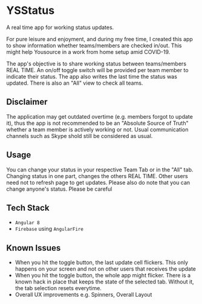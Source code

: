 # YSStatus
A real time app for working status updates.

For pure leisure and enjoyment, and during my free time, I created this app to show information whether teams/members are checked in/out. This might help Yousource in a work from home setup amid COVID-19.

The app's objective is to share working status between teams/members REAL TIME. An on/off toggle switch will be provided per team member to indicate their status. The app also writes the last time the status was updated. There is also an "All" view to check all teams.

## Disclaimer
The application may get outdated overtime (e.g. members forgot to update it), thus the app is not recommended to be an "Absolute Source of Truth" whether a team member is actively working or not. Usual communication channels such as Skype shold still be considered as usual.

## Usage
You can change your status in your respective Team Tab or in the "All" tab. Changing status in one part, changes the others REAL TIME. Other users need not to refresh page to get updates. Please also do note that you can change anyone's  status. Please be careful

## Tech Stack
 - `Angular 8`
 - `Firebase` using `AngularFire`

## Known Issues
 - When you hit the toggle button, the last update cell flickers. This only happens on your screen and not on other users that receives the update
 - When you hit the toggle button, the whole app might flicker. There is a known hack in place that keeps the state of the selected tab. Without it, the tab selection resets everytime.
 - Overall UX improvements e.g. Spinners, Overall Layout


